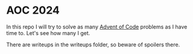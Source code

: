 # AOC 2024

In this repo I will try to solve as many [Advent of Code](https://adventofcode.com/) problems as I have time to. Let's see how many I get.

There are writeups in the writeups folder, so beware of spoilers there.
